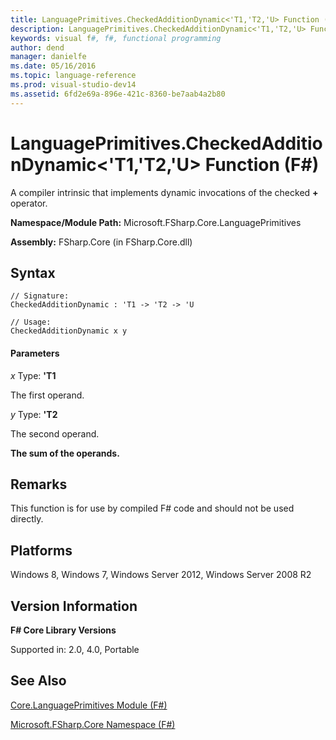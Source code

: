 ```yaml
---
title: LanguagePrimitives.CheckedAdditionDynamic<'T1,'T2,'U> Function (F#)
description: LanguagePrimitives.CheckedAdditionDynamic<'T1,'T2,'U> Function (F#)
keywords: visual f#, f#, functional programming
author: dend
manager: danielfe
ms.date: 05/16/2016
ms.topic: language-reference
ms.prod: visual-studio-dev14
ms.assetid: 6fd2e69a-896e-421c-8360-be7aab4a2b80 
---
```


# LanguagePrimitives.CheckedAdditionDynamic<'T1,'T2,'U> Function (F#)

A compiler intrinsic that implements dynamic invocations of the checked **+** operator.

**Namespace/Module Path:** Microsoft.FSharp.Core.LanguagePrimitives

**Assembly:** FSharp.Core (in FSharp.Core.dll)


## Syntax

```
// Signature:
CheckedAdditionDynamic : 'T1 -> 'T2 -> 'U

// Usage:
CheckedAdditionDynamic x y
```

#### Parameters
*x*
Type: **'T1**


The first operand.


*y*
Type: **'T2**


The second operand.



**The sum of the operands.**
## Remarks
This function is for use by compiled F# code and should not be used directly.


## Platforms
Windows 8, Windows 7, Windows Server 2012, Windows Server 2008 R2


## Version Information
**F# Core Library Versions**

Supported in: 2.0, 4.0, Portable




## See Also
[Core.LanguagePrimitives Module &#40;F&#35;&#41;](Core.LanguagePrimitives-Module-%5BFSharp%5D.md)

[Microsoft.FSharp.Core Namespace &#40;F&#35;&#41;](Microsoft.FSharp.Core-Namespace-%5BFSharp%5D.md)

